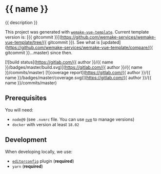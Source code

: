 # {{ name }}

{{ description }}

This project was generated with [`wemake-vue-template`](https://github.com/wemake-services/wemake-vue-template). Current template version is: [{{ gitcommit }}](https://github.com/wemake-services/wemake-vue-template/tree/{{ gitcommit }}). See what is [updated](https://github.com/wemake-services/wemake-vue-template/compare/{{ gitcommit }}...master) since then.

[![build status](https://gitlab.com/{{ author }}/{{ name }}/badges/master/build.svg)](https://gitlab.com/{{ author }}/{{ name }}/commits/master) [![coverage report](https://gitlab.com/{{ author }}/{{ name }}/badges/master/coverage.svg)](https://gitlab.com/{{ author }}/{{ name }}/commits/master)


## Prerequisites

You will need:

- `node@9` (see `.nvmrc` file. You can use [`nvm`](https://github.com/creationix/nvm) to manage versions)
- `docker` with version at least `18.02`


## Development

When developing locally, we use:

- [`editorconfig`](http://editorconfig.org/) plugin (**required**)
- `yarn` (**required**)
